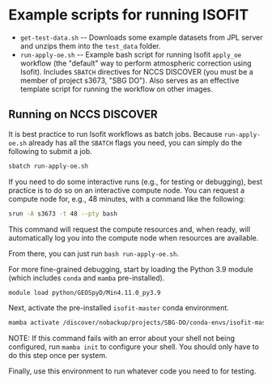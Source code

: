 # Example scripts for running ISOFIT

- `get-test-data.sh` -- Downloads some example datasets from JPL server and unzips them into the `test_data` folder.
- `run-apply-oe.sh` -- Example bash script for running Isofit `apply_oe` workflow (the "default" way to perform atmospheric correction using Isofit). Includes `SBATCH` directives for NCCS DISCOVER (you must be a member of project s3673, "SBG DO"). Also serves as an effective template script for running the workflow on other images.

## Running on NCCS DISCOVER

It is best practice to run Isofit workflows as batch jobs.
Because `run-apply-oe.sh` already has all the `SBATCH` flags you need, you can simply do the following to submit a job.

  ``` bash
  sbatch run-apply-oe.sh
  ```

If you need to do some interactive runs (e.g., for testing or debugging), best practice is to do so on an interactive compute node.
You can request a compute node for, e.g., 48 minutes, with a command like the following:

  ``` bash
  srun -A s3673 -t 48 --pty bash 
  ```

This command will request the compute resources and, when ready, will automatically log you into the compute node when resources are available.

From there, you can just run `bash run-apply-oe.sh`.

For more fine-grained debugging, start by loading the Python 3.9 module (which includes `conda` and `mamba` pre-installed).

  ``` bash
  module load python/GEOSpyD/Min4.11.0_py3.9
  ```

Next, activate the pre-installed `isofit-master` conda environment.

  ``` bash
  mamba activate /discover/nobackup/projects/SBG-DO/conda-envs/isofit-master 
  ```

NOTE: If this command fails with an error about your shell not being configured, run `mamba init` to configure your shell.
You should only have to do this step once per system.

Finally, use this environment to run whatever code you need to for testing.
